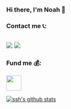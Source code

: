 ### Hi there, I'm Noah 👋

### Contact me 📞:

## [![](https://cdn.jsdelivr.net/gh/noahcn/cdn/tg.ico)](https://t.me/noah_cn) <!--- [![](https://cdn.jsdelivr.net/gh/noahcn/cdn/ins.ico)](https://www.instagram.com/noah_cit/) --> [![](https://cdn.jsdelivr.net/gh/noahcn/cdn/e-mail.png)](mailto:noah_cn@outlook.com)  <!--- [![](https://cdn.jsdelivr.net/gh/noahcn/cdn/twitter.ico)](https://twitter.com/China_JL_666)  [![](https://cdn.jsdelivr.net/gh/noahcn/cdn/fb.ico)](https://www.facebook.com/profile.php?id=100036451336422) --> <!---[![](https://cdn.jsdelivr.net/gh/noahcn/cdn/wb.ico)](https://weibo.com/u/5014247582)--> <!--- [![](https://cdn.jsdelivr.net/gh/noahcn/cdn/zh.ico)](https://www.zhihu.com/people/cao-da-ren-32-21) -->

<!---
**Languages and Tools: 💻**  

<code><img height="40" src="https://cdn.jsdelivr.net/gh/noahcn/cdn@master/java.png"></code>
<code><img height="40" src="https://cdn.jsdelivr.net/gh/noahcn/cdn@master/Idea.png"></code>
<code><img height="40" src="https://cdn.jsdelivr.net/gh/noahcn/cdn@master/eclipse.png"></code>
<code><img height="40" src="https://cdn.jsdelivr.net/gh/noahcn/cdn@master/csharp.png"></code>
<code><img height="40" src="https://cdn.jsdelivr.net/gh/noahcn/cdn@master/Visual%20Studio.png"></code>
-->
### Fund me 💰:

<!---[<img src="https://afdian.net/static/img/logo/logo.png" width="40" height="40">](https://cdn.jsdelivr.net/gh/noahcn/cdn@master/picture/afdian-Noah.jpg) -->
[<img src="https://cdn.jsdelivr.net/gh/noahcn/cdn@master/paypal.png" width="40" height="40">](https://paypal.me/sanrencn)
<!---[<img src="https://cdn.jsdelivr.net/gh/noahcn/cdn@master/QQ.png" width="40" height="40">](https://cdn.jsdelivr.net/gh/noahcn/cdn@master/qq.jpg) -->
<!---[<img src="https://cdn.jsdelivr.net/gh/noahcn/cdn@master/微信.png" width="40" height="40">](https://cdn.jsdelivr.net/gh/noahcn/cdn@master/wx.jpg) -->
<!---[<img src="https://cdn.jsdelivr.net/gh/noahcn/cdn@master/支付宝.png" width="40" height="40">](https://cdn.jsdelivr.net/gh/noahcn/cdn@master/zfb.jpg) -->

[![ssh's github stats](https://github-readme-stats.vercel.app/api?username=noahcn)](https://github.com/noahcn)

